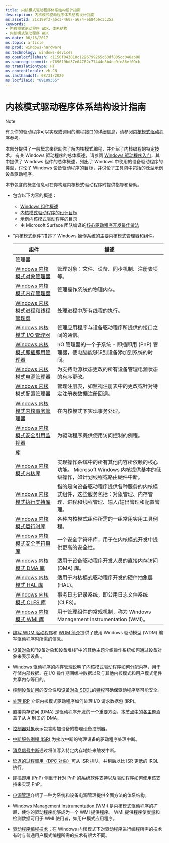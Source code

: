 ```yaml
---
title: 内核模式驱动程序体系结构设计指南
description: 内核模式驱动程序体系结构设计指南
ms.assetid: 21c199f3-abc3-4607-a674-eb84b6c3c25a
keywords:
- 内核模式驱动程序 WDK，体系结构
- 内核模式驱动程序 WDK
ms.date: 06/16/2017
ms.topic: article
ms.prod: windows-hardware
ms.technology: windows-devices
ms.openlocfilehash: c1150f043810c1296799265c63df805cc048ab88
ms.sourcegitcommit: e769619bd37e04762c77444e8b4ce9fe86ef09cb
ms.translationtype: HT
ms.contentlocale: zh-CN
ms.lasthandoff: 08/31/2020
ms.locfileid: "89189355"
---
```

# <a name="kernel-mode-driver-architecture-design-guide"></a>内核模式驱动程序体系结构设计指南

>[!NOTE]
>有关你的驱动程序可以实现或调用的编程接口的详细信息，请参阅[内核模式驱动程序参考](/windows-hardware/drivers/ddi/index)。

本部分提供了一般概念来帮助你了解内核模式编程，并介绍了内核编程的特定技术。 有关 Windows 驱动程序的总体概述，请参阅 [Windows 驱动程序入门](../develop/getting-started-with-windows-drivers.md)，其中提供了 Windows 组件的总体概述，列出了 Windows 中使用的设备驱动程序的类型，讨论了 Windows 设备驱动程序的目标，并讨论了工具包中包括的泛型示例设备驱动程序。

本节包含的概念信息可在你构建内核模式驱动程序时提供指导和帮助。

- 包含以下内容的概述：
  - [Windows 组件概述](overview-of-windows-components.md)
  - [内核模式驱动程序的设计目标](design-goals-for-kernel-mode-drivers.md)
  - [示例内核模式驱动程序](sample-kernel-mode-drivers.md)的目录
  - 由 Microsoft Surface 团队编译的[核心驱动程序开发最佳做法](surface-team-driver-development-best-practices.md)

- “内核模式组件”描述了 Windows 操作系统的主要内核模式管理器和组件。

  |组件|描述|
  |----|----|
  |管理器||
  |[Windows 内核模式对象管理器](windows-kernel-mode-object-manager.md)|管理对象：文件、设备、同步机制、注册表项等。|
  |[Windows 内核模式内存管理器](windows-kernel-mode-memory-manager.md)|管理操作系统的物理内存。|
  |[Windows 内核模式进程和线程管理器](windows-kernel-mode-process-and-thread-manager.md)|处理进程中所有线程的执行。|
  |[Windows 内核模式 I/O 管理器](windows-kernel-mode-i-o-manager.md)|管理应用程序与设备驱动程序所提供的接口之间的通信。|
  |[Windows 内核模式即插即用管理器](windows-kernel-mode-plug-and-play-manager.md)|I/O 管理器的一个子系统 - 即插即用 (PnP) 管理器，使电脑能够识别设备添加到系统的时间。|
  |[Windows 内核模式电源管理器](windows-kernel-mode-power-manager.md)|为支持电源状态更改的所有设备管理电源状态的有序更改。|
  |[Windows 内核模式配置管理器](windows-kernel-mode-configuration-manager.md)|管理注册表，如监视注册表中的更改或针对特定注册表数据注册回调。|
  |[Windows 内核模式内核事务管理器](windows-kernel-mode-kernel-transaction-manager.md)|在内核模式下实现事务处理。|
  |[Windows 内核模式安全引用监视器](windows-kernel-mode-security-reference-monitor.md)|为驱动程序提供使用访问控制的例程。|
  |**库**||
  |[Windows 内核模式内核库](windows-kernel-mode-kernel-library.md)|实现操作系统中的所有其他内容所依赖的核心功能。 Microsoft Windows 内核提供基本的低级操作，如计划线程或路由硬件中断。|
  |[Windows 内核模式执行支持库](windows-kernel-mode-executive-support-library.md)|指的是向设备驱动程序提供各种服务的内核模式组件，这些服务包括：对象管理、内存管理、进程和线程管理、输入/输出管理和配置管理。|
  |[Windows 内核模式运行时库](windows-kernel-mode-run-time-library.md)|各种内核模式组件所需的一组常用实用工具例程。|
  |[Windows 内核模式安全字符串库](windows-kernel-mode-safe-string-library.md)|一个安全字符串库，用于在内核模式开发中提供更高的安全性。|
  |[Windows 内核模式 DMA 库](windows-kernel-mode-dma-library.md)|适用于设备驱动程序开发人员的直接内存访问 (DMA) 库。|
  |[Windows 内核模式 HAL 库](windows-kernel-mode-hal-library.md)|适用于内核模式驱动程序开发的硬件抽象层 (HAL)。|
  |[Windows 内核模式 CLFS 库](windows-kernel-mode-clfs-library.md)|事务日志记录系统，即公用日志文件系统 (CLFS)。|
  |[Windows 内核模式 WMI 库](windows-kernel-mode-wmi-library.md)|用于管理组件的常规机制，称为 Windows Management Instrumentation (WMI)。|

- [编写 WDM 驱动程序](writing-wdm-drivers.md)和 [WDM 简介](introduction-to-wdm.md)提供了使用 Windows 驱动模型 (WDM) 编写驱动程序时所需的信息。

- [设备对象](introduction-to-device-objects.md)和“设备对象和设备堆栈”中的其他主题介绍操作系统如何通过设备对象来表示设备 。

- [Windows 驱动程序的内存管理](managing-memory-for-drivers.md)说明了内核模式驱动程序如何分配内存，用于存储内部数据、在 I/O 操作期间缓冲数据以及与其他内核模式和用户模式组件共享内存等目的。

- [控制设备访问](controlling-device-access.md)的安全性和[设备对象 SDDL](sddl-for-device-objects.md)的[特权](privileges.md)可确保驱动程序尽可能安全。

- [处理 IRP](handling-irps.md) 介绍内核模式驱动程序如何处理 I/O 请求数据包 (IRP)。

- 直接内存访问 (DMA) 是驱动程序开发的一个重要方面，[本节点中的各主题](introduction-to-adapter-objects.md)涵盖了从 A 到 Z 的 DMA。

- [控制器对象](introduction-to-controller-objects.md)表示包含附加设备的物理设备控制器。

- [中断服务例程 (ISR)](introduction-to-interrupt-service-routines.md) 为接收中断的物理设备的驱动程序处理中断。

- [消息信号中断](introduction-to-message-signaled-interrupts.md)通过将值写入特定内存地址来触发中断。

- [延迟的过程调用（DPC 对象）](introduction-to-dpc-objects.md)可从 ISR 排队，并稍后以比 ISR 更低的 IRQL 执行。

- [即插即用 (PnP)](introduction-to-plug-and-play.md) 侧重于针对 PnP 的系统软件支持以及驱动程序如何使用该支持来实现 PnP。

- [电源管理](introduction-to-power-management.md)介绍了一种为系统和设备电源管理提供全面方法的体系结构。

- [Windows Management Instrumentation (WMI)](implementing-wmi.md) 是内核模式驱动程序的扩展，使你的驱动程序能够成为一个 WMI 提供程序。 WMI 提供程序使度量和检测数据可用于 WMI 使用者，如用户模式应用程序。

- [驱动程序编程技术](using-nt-and-zw-versions-of-the-native-system-services-routines.md)；在 Windows 内核模式下对驱动程序进行编程所需的技术有时与普通用户模式编程所需的技术有很大不同。